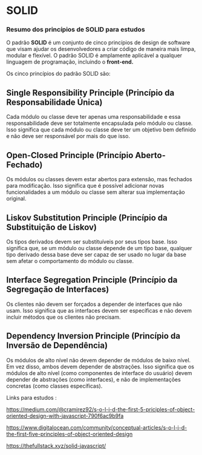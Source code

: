 # SOLID
### Resumo dos princípios de SOLID para estudos

O padrão **SOLID** é um conjunto de cinco princípios de design de software que visam ajudar os desenvolvedores a criar código de maneira mais limpa, modular e flexível. O padrão SOLID é amplamente aplicável a qualquer linguagem de programação, incluindo o **front-end.**

Os cinco princípios do padrão SOLID são:

## Single Responsibility Principle (Princípio da Responsabilidade Única) 
Cada módulo ou classe deve ter apenas uma responsabilidade e essa responsabilidade deve ser totalmente encapsulada pelo módulo ou classe. Isso significa que cada módulo ou classe deve ter um objetivo bem definido e não deve ser responsável por mais do que isso.

## Open-Closed Principle (Princípio Aberto-Fechado)
Os módulos ou classes devem estar abertos para extensão, mas fechados para modificação. Isso significa que é possível adicionar novas funcionalidades a um módulo ou classe sem alterar sua implementação original.

## Liskov Substitution Principle (Princípio da Substituição de Liskov)
Os tipos derivados devem ser substituíveis por seus tipos base. Isso significa que, se um módulo ou classe depende de um tipo base, qualquer tipo derivado dessa base deve ser capaz de ser usado no lugar da base sem afetar o comportamento do módulo ou classe.

## Interface Segregation Principle (Princípio da Segregação de Interfaces)
Os clientes não devem ser forçados a depender de interfaces que não usam. Isso significa que as interfaces devem ser específicas e não devem incluir métodos que os clientes não precisam.

## Dependency Inversion Principle (Princípio da Inversão de Dependência)
Os módulos de alto nível não devem depender de módulos de baixo nível. Em vez disso, ambos devem depender de abstrações. Isso significa que os módulos de alto nível (como componentes de interface do usuário) devem depender de abstrações (como interfaces), e não de implementações concretas (como classes específicas).

Links para estudos :

https://medium.com/@cramirez92/s-o-l-i-d-the-first-5-priciples-of-object-oriented-design-with-javascript-790f6ac9b9fa

https://www.digitalocean.com/community/conceptual-articles/s-o-l-i-d-the-first-five-principles-of-object-oriented-design

https://thefullstack.xyz/solid-javascript/
